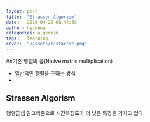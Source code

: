 ```yaml
---
layout: post
title:  "Strassen Algorism"
date:   2020-04-20 08:43:59
author: hyunnna
categories: algorism
tags:	learning
cover:  "/assets/instacode.png"
---
```


##기존 행렬의 곱(Native matrix multiplication)
 * 일반적인 행렬을 구하는 방식
 *


## Strassen Algorism

 행렬곱셈 알고리즘으로 시간복잡도가 더 낮은 특징을 가지고 있다.